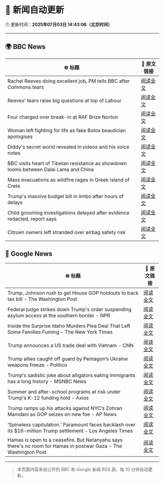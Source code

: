 # 🧠 新闻自动更新

🕒 更新时间：**2025年07月03日 14:43:06（北京时间）**

---

## 🌍 BBC News

| 🌐 标题 | 🔗 原文链接 |
|--------|-------------|
| Rachel Reeves doing excellent job, PM tells BBC after Commons tears | [阅读全文](https://www.bbc.com/news/articles/cly26wpez97o) |
| Reeves' tears raise big questions at top of Labour | [阅读全文](https://www.bbc.com/news/articles/cn0qr9wlpnqo) |
| Four charged over break-in at RAF Brize Norton | [阅读全文](https://www.bbc.com/news/articles/cly1jejw4xeo) |
| Woman left fighting for life as fake Botox beautician apologises | [阅读全文](https://www.bbc.com/news/articles/c89eey7jjeno) |
| Diddy's secret world revealed in videos and his voice notes | [阅读全文](https://www.bbc.com/news/articles/c628r6q0n4vo) |
| BBC visits heart of Tibetan resistance as showdown looms between Dalai Lama and China | [阅读全文](https://www.bbc.com/news/articles/c5y772jlpgzo) |
| Mass evacuations as wildfire rages in Greek island of Crete | [阅读全文](https://www.bbc.com/news/articles/cd0vdkry307o) |
| Trump's massive budget bill in limbo after hours of delays | [阅读全文](https://www.bbc.com/news/articles/c20rrxjnx4lo) |
| Child grooming investigations delayed after evidence redacted, report says | [阅读全文](https://www.bbc.com/news/articles/cgq7n3lyyjqo) |
| Citroen owners left stranded over airbag safety risk | [阅读全文](https://www.bbc.com/news/articles/c0m8872n9gxo) |

## 📰 Google News

| 🌐 标题 | 🔗 原文链接 |
|--------|-------------|
| Trump, Johnson rush to get House GOP holdouts to back tax bill - The Washington Post | [阅读全文](https://news.google.com/rss/articles/CBMikAFBVV95cUxNTzhfT2o0Y3FOTEVtU1UzdU5sbXBnSl9kZ3lVR2txWFFNR2Q5TGU2RWdfOUxsRERxLWF6Q3pWRGhENmY2TzQwQWtvdVFJaFdWYVprZmZmTnJQVF8xN1NTbTFOSzUxVmZQQXo2bWRwQmd5MmRJZWpjb0h0ZFFCLUh3aW9hYy1feDk1bkd3anVqcjQ?oc=5) |
| Federal judge strikes down Trump's order suspending asylum access at the southern border - NPR | [阅读全文](https://news.google.com/rss/articles/CBMiiAFBVV95cUxOS0NMS1VxQnBYbHNTRHRUN0sxQXNYMUxNRjFKeV94M0RkbXdsTnFtZTgtM21wcDRuMmN5NkxCcV9rUTVUdHlTbGxDU0FmR01paUR5X0JMRGNCYnBPSm5EYkJqVFl3TC1feWRxT19WaEMweC05QVVzMzJlVWdsQXJtLWZuM3dobHBE?oc=5) |
| Inside the Surprise Idaho Murders Plea Deal That Left Some Families Fuming - The New York Times | [阅读全文](https://news.google.com/rss/articles/CBMiggFBVV95cUxPNC1nejJNYXRDX2pmZFQ0RmJoQ2ZjZEhYbGt6OGxYaG1BS0FGVXRTUnFMdnU2U2JGcDAyYzNXRHZkUFRmV29EYnVxVklvNmhhOGdqbkxGZUkyazhZblJvMW5lUXBmM1Rrd0FxT2VMVGVZZVZ2bm12RjhXN213MWdXM1BR?oc=5) |
| Trump announces a US trade deal with Vietnam - CNN | [阅读全文](https://news.google.com/rss/articles/CBMickFVX3lxTE9TbFFIYThhc29ScnBub0pBamk3dEdDczlUTDAzdFgzdTJUZUN2NGc3M08yNm1TVVp0eHhMa0RKQ3Q0NjhIZVJhVi1EVXMzc3RsZUs3YVB1OFJtV19wQk9VT2hmWUNtUFZiZU41VThfZW1TZ9IBd0FVX3lxTFBUOXBlWGoyLVdJdndhRTg5clFTSkJ4bXh4OGZ0aXRWVXlieENiZmE1ZGVPb3JEUVNveVJHNkZhVkJ3cW1DcVk3dzkyZGc1c3NJUXJwb0JxdWsxYmRXYlMtc2VWTFZzYUJfQkFTbzlUSmFQQjFwRll3?oc=5) |
| Trump allies caught off guard by Pentagon’s Ukraine weapons freeze - Politico | [阅读全文](https://news.google.com/rss/articles/CBMikAFBVV95cUxNRUVzUXVEdTE4RHJMNUJzYmhPUXBCeXBoRWZINGd1bTBxVkJORlJobWxPaFZld2hVR0x5WmEtRXBmSmN6Y215NWxUcUZFZTlTM01NNHpwSm02dFczNHV3OWJPNE9PYS15SG0tS2RIbUdyWERCMERGSXhQcjY3UmxWU0hLQWN2cnI4RDJOa2dMcTE?oc=5) |
| Trump's sadistic joke about alligators eating immigrants has a long history - MSNBC News | [阅读全文](https://news.google.com/rss/articles/CBMikwFBVV95cUxPeU41Um1WS2ZLcDNVVmh1SnRxazNlY3Jwb1owQzRNaVdKZDZ4R0xGWVB5YldTeV9PT19DclEzaWRpTUN4LXpLQWtoSEUxYzdqQUxYZlRsa3JLeUNlZ3IxRFZzcGtSWGNPZ1NUQTM2TDVpaUVKMHNQQTNLZWVkUkVuV09sZmRXOVdhVFM1Tnp2cGl0VDjSAXNBVV95cUxOMGZ6YkswVEY0ZTBoeEVqeTJLaHBjZ25abDlpVzR6MFA4ZDB5WUFJWUk1YUZZa2pXRFMyUlNHWXRXckcwc1Y4N3FhZ3laRXZSMHlPRkhMQnJrVkZiaHJFUC1Rd0R1X3ZCRjk0YUthaDZvVnNn?oc=5) |
| Summer and after-school programs at risk under Trump's K-12 funding hold - Axios | [阅读全文](https://news.google.com/rss/articles/CBMihAFBVV95cUxPdklPR1RCZUt6UnBOSkpVaDEybUY3MEpUS045ZkhGM2dER3NXYjRpLWFNc3c1VUhtWjdNNjcwWWJEYmc2WWxfRkpkd2JESTNRX1U4ZTVZWWxUUGxsNm92WkRxeXRYRGpIWGl4SHgwU1hTbVB2d19UYUFHd1FEZVNqLXM3VU0?oc=5) |
| Trump ramps up his attacks against NYC’s Zohran Mamdani as GOP seizes on new foe - AP News | [阅读全文](https://news.google.com/rss/articles/CBMiuAFBVV95cUxQRlh6Mk5Vb1p3eWcxSVZpbFJkNGRMN2pESGdZTS1FZTlBOUcxR0c3QkNscG1USU80ZzhheTVLS3l3RjhIdFhna3g3YmdFT1p1Tmp3Z0M3OUcyNENIcFItVVdXLTdrOC14QWFid3E5ZGtHaEtiaWJBbkozRUNORDAtU1cxTHUwOEN5M1pFSXR0RWJaN2NGeUpySTZkN2ppczQ4NFlqdWg2Um13TEtidnVnSE83bTVrOVlU?oc=5) |
| ‘Spineless capitulation.’ Paramount faces backlash over its $16-million Trump settlement - Los Angeles Times | [阅读全文](https://news.google.com/rss/articles/CBMi0AFBVV95cUxPZkM1eFZLSnU4UmlIX0NiS014X3JOUGlWY0FadTdJdlZvbTZUVEpzQXc2RGt5VjRldnA2Vy00R25XV0tyTVh4cUQ5aVlJWFROS3dQRDdsdS1VblVWZ0JUcml3UjM1Y1JrbEJkblBRTldwa0taMVdVYlFzMkhRZ0d0d18tLTVva2p0OTY3b1c4T1JMb2VVRmRtWktKaFNjMlhZVEZuRGdlbDc4V0d1UHMxRl9xbzAxZzlLMk1nRGUyRDZUV2RfanFZdjBQdWpudnFr?oc=5) |
| Hamas is open to a ceasefire. But Netanyahu says there's no room for Hamas in postwar Gaza - The Washington Post | [阅读全文](https://news.google.com/rss/articles/CBMi2AFBVV95cUxPZV9OTHByY2NyMWt5bVFRQ2VRMkd2SVJPSVRCYk5UR25yVWNFWEpnY0wxeExyUVhxSDQtV0FOMjQydWN0bzFyV1B1bkRGbHlkUHU4T0JQU1B3cXk1X0xGVGhqeWo1V0ozRTc3U0h6YWx3bEJWcVJTWmxVX3pxNUFZXzJLd0llVUZmZERGWFVkVEpzZDhKZ0lQeWtQLTV2STRjRmZBNmZ1ZDRVVGxDU2pGWXg3WlZUMXZBT1NaLTI2eE9RRVNVU0ZwaUFFaGFUWkNobVZxQXh6MUM?oc=5) |

---
> 本页面内容来自公开的 BBC 和 Google 新闻 RSS 源，每 10 分钟自动更新。